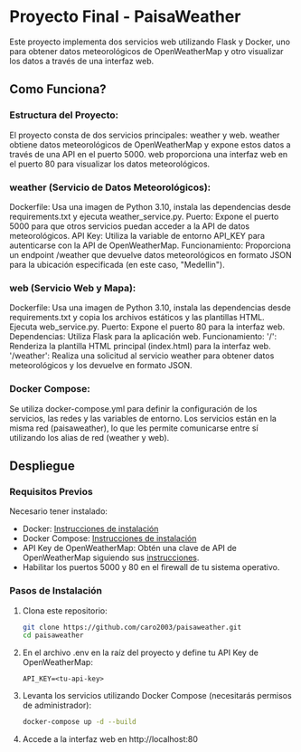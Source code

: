 # Proyecto Final - PaisaWeather

Este proyecto implementa dos servicios web utilizando Flask y Docker, uno para obtener datos meteorológicos de OpenWeatherMap y otro visualizar los datos a través de una interfaz web.

## Como Funciona?

### Estructura del Proyecto:
El proyecto consta de dos servicios principales: weather y web.
weather obtiene datos meteorológicos de OpenWeatherMap y expone estos datos a través de una API en el puerto 5000.
web proporciona una interfaz web en el puerto 80 para visualizar los datos meteorológicos.
### weather (Servicio de Datos Meteorológicos):
Dockerfile: Usa una imagen de Python 3.10, instala las dependencias desde requirements.txt y ejecuta weather_service.py.
Puerto: Expone el puerto 5000 para que otros servicios puedan acceder a la API de datos meteorológicos.
API Key: Utiliza la variable de entorno API_KEY para autenticarse con la API de OpenWeatherMap.
Funcionamiento: Proporciona un endpoint /weather que devuelve datos meteorológicos en formato JSON para la ubicación especificada (en este caso, "Medellin").
### web (Servicio Web y Mapa):
Dockerfile: Usa una imagen de Python 3.10, instala las dependencias desde requirements.txt y copia los archivos estáticos y las plantillas HTML. Ejecuta web_service.py.
Puerto: Expone el puerto 80 para la interfaz web.
Dependencias: Utiliza Flask para la aplicación web.
Funcionamiento:
'/': Renderiza la plantilla HTML principal (index.html) para la interfaz web.
'/weather': Realiza una solicitud al servicio weather para obtener datos meteorológicos y los devuelve en formato JSON.
### Docker Compose:
Se utiliza docker-compose.yml para definir la configuración de los servicios, las redes y las variables de entorno.
Los servicios están en la misma red (paisaweather), lo que les permite comunicarse entre sí utilizando los alias de red (weather y web).


## Despliegue

### Requisitos Previos
Necesario tener instalado:
- Docker: [Instrucciones de instalación](https://docs.docker.com/get-docker/)
- Docker Compose: [Instrucciones de instalación](https://docs.docker.com/compose/install/)
- API Key de OpenWeatherMap: Obtén una clave de API de OpenWeatherMap siguiendo sus [instrucciones](https://openweathermap.org/api).
- Habilitar los puertos 5000 y 80 en el firewall de tu sistema operativo.


### Pasos de Instalación

1. Clona este repositorio:
   ```bash
   git clone https://github.com/caro2003/paisaweather.git
   cd paisaweather
    ```
2. En el archivo .env en la raíz del proyecto y define tu API Key de OpenWeatherMap:
    ```plaintext
    API_KEY=<tu-api-key>
    ```
3. Levanta los servicios utilizando Docker Compose (necesitarás permisos de administrador):
    ```bash
    docker-compose up -d --build
    ```
4. Accede a la interfaz web en http://localhost:80